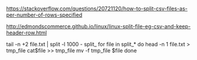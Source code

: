 https://stackoverflow.com/questions/20721120/how-to-split-csv-files-as-per-number-of-rows-specified

http://edmondscommerce.github.io/linux/linux-split-file-eg-csv-and-keep-header-row.html


tail -n +2 file.txt | split -l 1000 - split_
for file in split_*
do
	head -n 1 file.txt > tmp_file
	cat$file >> tmp_file mv -f tmp_file $file
done